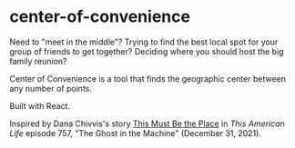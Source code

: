 # center-of-convenience
Need to "meet in the middle"? Trying to find the best local spot for your group of friends to get together? Deciding where you should host the big family reunion?

Center of Convenience is a tool that finds the geographic center between any number of points.

Built with React.

Inspired by Dana Chivvis's story <a href="https://www.thisamericanlife.org/757/the-ghost-in-the-machine/act-three-10">This Must Be the Place</a> in _This American Life_ episode 757, "The Ghost in the Machine" (December 31, 2021).
